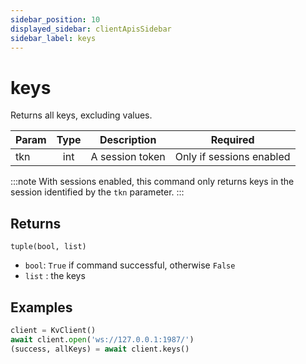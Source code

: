 ```yaml
---
sidebar_position: 10
displayed_sidebar: clientApisSidebar
sidebar_label: keys
---
```


# keys
Returns all keys, excluding values.

|Param|Type|Description|Required|
|--|:-:|--|:-:|
|tkn|int|A session token|Only if sessions enabled|


:::note
With sessions enabled, this command only returns keys in the session identified by the `tkn` parameter.
:::


## Returns

`tuple(bool, list)`
- `bool`: `True` if command successful, otherwise `False`
- `list` : the keys


## Examples


```py
client = KvClient()
await client.open('ws://127.0.0.1:1987/')
(success, allKeys) = await client.keys()
```
